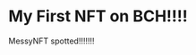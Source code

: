 # My First NFT on BCH!!!!
MessyNFT spotted!!!!!!!
                                                                 